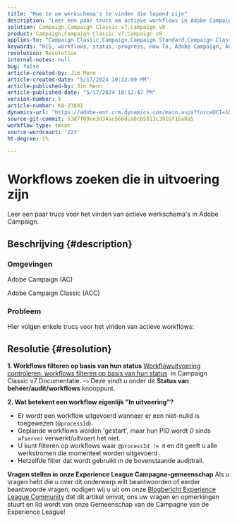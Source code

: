```yaml
---
title: "Hoe te om werkschema's te vinden die lopend zijn"
description: "Leer een paar trucs om actieve workflows in Adobe Campaign te vinden."
solution: Campaign,Campaign Classic v7,Campaign v8
product: Campaign,Campaign Classic v7,Campaign v8
applies-to: "Campaign Classic,Campaign,Campaign Standard,Campaign Classic v7,Campaign v8"
keywords: "KCS, workflows, status, progress, How To, Adobe Campaign, AC, ACC, Adobe Campaign Classic"
resolution: Resolution
internal-notes: null
bug: false
article-created-by: Jim Menn
article-created-date: "5/17/2024 10:12:09 PM"
article-published-by: Jim Menn
article-published-date: "5/17/2024 10:12:47 PM"
version-number: 5
article-number: KA-23881
dynamics-url: "https://adobe-ent.crm.dynamics.com/main.aspx?forceUCI=1&pagetype=entityrecord&etn=knowledgearticle&id=dd146c7d-9a14-ef11-9f8a-6045bd006268"
source-git-commit: 53d7f09ee3d34ac568dca8cb5813c3916f15a8a5
workflow-type: tm+mt
source-wordcount: '223'
ht-degree: 1%

---
```


# Workflows zoeken die in uitvoering zijn


Leer een paar trucs voor het vinden van actieve werkschema&#39;s in Adobe Campaign.

## Beschrijving {#description}


### Omgevingen

Adobe Campaign (AC)

Adobe Campaign Classic (ACC)

### Probleem

Hier volgen enkele trucs voor het vinden van actieve workflows:


## Resolutie {#resolution}


<b>1. Workflows filteren op basis van hun status</b>
[Workflowuitvoering controleren: workflows filteren op basis van hun status](https://experienceleague.adobe.com/docs/campaign-classic/using/automating-with-workflows/monitoring-workflows/monitoring-workflow-execution.html?lang=en#filtering-workflows-status)  in Campaign Classic v7 Documentatie.
-`>`  Deze vindt u onder de <b>Status van beheer/audit/workflows</b> knooppunt.

<b>2. Wat betekent een workflow eigenlijk &quot;In uitvoering&quot;?</b>
- Er wordt een workflow uitgevoerd wanneer er een niet-nulid is toegewezen (`@processId`).
- Geplande workflows worden &#39;gestart&#39;, maar hun PID wordt *0* sinds `wfserver` verwerkt/uitvoert het niet.
- U kunt filteren op workflows waar `@processId != 0` en dit geeft u alle werkstromen die momenteel worden uitgevoerd .
- Hetzelfde filter dat wordt gebruikt in de bovenstaande audittrail.




<b>Vragen stellen in onze Experience League Campagne-gemeenschap</b>
Als u vragen hebt die u over dit onderwerp wilt beantwoorden of eerder beantwoorde vragen, nodigen wij u uit om onze [Blogbericht Experience League Community](https://experienceleaguecommunities.adobe.com/t5/adobe-campaign-classic-blogs/introducing-top-kcs-articles-curated-for-your-troubleshooting/bc-p/672426#M132 "Koppeling volgen") dat dit artikel omvat, ons uw vragen en opmerkingen stuurt en lid wordt van onze Gemeenschap van de Campagne van de Experience League!

